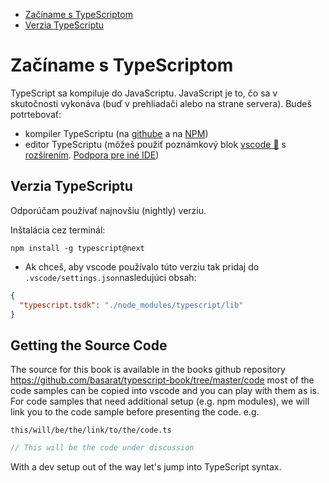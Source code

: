 * [Začíname s TypeScriptom](#getting-started-with-typescript)
* [Verzia TypeScriptu](#typescript-version)

# Začíname s TypeScriptom

TypeScript sa kompiluje do JavaScriptu. JavaScript je to, čo sa v skutočnosti vykonáva (buď v prehliadači alebo na strane servera). Budeš potrtebovať:

* kompiler TypeScriptu (na [githube](https://github.com/Microsoft/TypeScript/) a na [NPM](https://www.npmjs.com/package/typescript))
* editor TypeScriptu  (môžeš použiť poznámkový blok [vscode 🌹](https://code.visualstudio.com/) s [rozšírením](https://marketplace.visualstudio.com/items?itemName=basarat.god). [Podpora pre iné IDE]( https://github.com/Microsoft/TypeScript/wiki/TypeScript-Editor-Support))


## Verzia TypeScriptu 

Odporúčam používať najnovšiu (nightly) verziu.

Inštalácia cez terminál:

```
npm install -g typescript@next
```

* Ak chceš, aby  vscode používalo túto verziu tak pridaj do  `.vscode/settings.json`nasledujúci obsah:

```json
{
  "typescript.tsdk": "./node_modules/typescript/lib"
}
```

## Getting the Source Code
The source for this book is available in the books github repository https://github.com/basarat/typescript-book/tree/master/code most of the code samples can be copied into vscode and you can play with them as is. For code samples that need additional setup (e.g. npm modules), we will link you to the code sample before presenting the code. e.g.

`this/will/be/the/link/to/the/code.ts`
```ts
// This will be the code under discussion
```

With a dev setup out of the way let's jump into TypeScript syntax.

